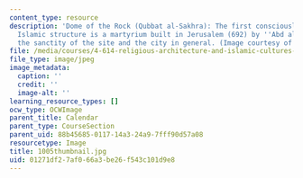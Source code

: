 ```yaml
---
content_type: resource
description: 'Dome of the Rock (Qubbat al-Sakhra): The first consciously-monumental
  Islamic structure is a martyrium built in Jerusalem (692) by ''Abd al-Malik to commemorate
  the sanctity of the site and the city in general. (Image courtesy of Sabri Jarrar.)'
file: /media/courses/4-614-religious-architecture-and-islamic-cultures-fall-2002/01271df27af066a3be26f543c101d9e8_1005thumbnail.jpg
file_type: image/jpeg
image_metadata:
  caption: ''
  credit: ''
  image-alt: ''
learning_resource_types: []
ocw_type: OCWImage
parent_title: Calendar
parent_type: CourseSection
parent_uid: 88b45685-0117-14a3-24a9-7fff90d57a08
resourcetype: Image
title: 1005thumbnail.jpg
uid: 01271df2-7af0-66a3-be26-f543c101d9e8
---
```

